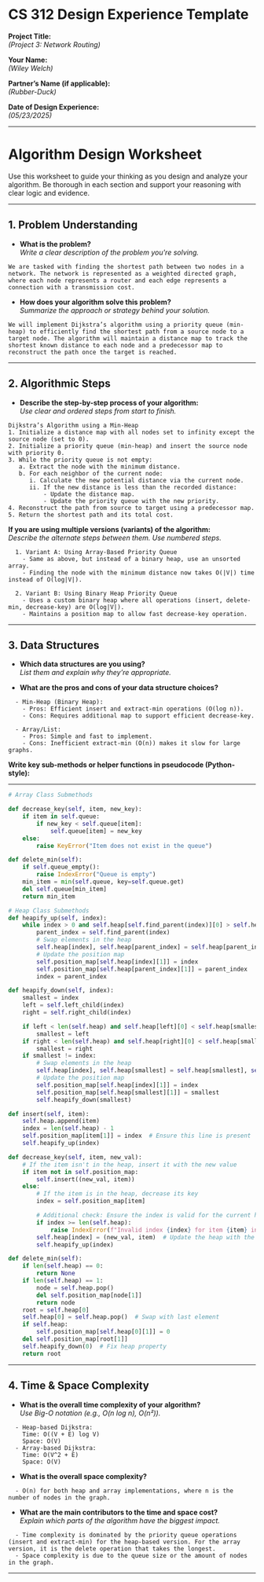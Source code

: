 # CS 312 Design Experience Template

**Project Title:**  
_(Project 3: Network Routing)_

**Your Name:**  
_(Wiley Welch)_

**Partner’s Name (if applicable):**  
_(Rubber-Duck)_

**Date of Design Experience:**  
_(05/23/2025)_

---


# Algorithm Design Worksheet

Use this worksheet to guide your thinking as you design and analyze your algorithm. Be thorough in each section and support your reasoning with clear logic and evidence.

---

## 1. Problem Understanding

- **What is the problem?**  
  _Write a clear description of the problem you're solving._

```
We are tasked with finding the shortest path between two nodes in a network. The network is represented as a weighted directed graph, where each node represents a router and each edge represents a connection with a transmission cost.
```

- **How does your algorithm solve this problem?**  
  _Summarize the approach or strategy behind your solution._

```
We will implement Dijkstra’s algorithm using a priority queue (min-heap) to efficiently find the shortest path from a source node to a target node. The algorithm will maintain a distance map to track the shortest known distance to each node and a predecessor map to reconstruct the path once the target is reached.
```

---

## 2. Algorithmic Steps

- **Describe the step-by-step process of your algorithm:**  
  _Use clear and ordered steps from start to finish._
```
Dijkstra’s Algorithm using a Min-Heap
1. Initialize a distance map with all nodes set to infinity except the source node (set to 0).
2. Initialize a priority queue (min-heap) and insert the source node with priority 0.
3. While the priority queue is not empty:
   a. Extract the node with the minimum distance.
   b. For each neighbor of the current node:
      i. Calculate the new potential distance via the current node.
      ii. If the new distance is less than the recorded distance:
          - Update the distance map.
          - Update the priority queue with the new priority.
4. Reconstruct the path from source to target using a predecessor map.
5. Return the shortest path and its total cost.
```
**If you are using multiple versions (variants) of the algorithm:**  
_Describe the alternate steps between them. Use numbered steps._
```
  1. Variant A: Using Array-Based Priority Queue
    - Same as above, but instead of a binary heap, use an unsorted array.
    - Finding the node with the minimum distance now takes O(|V|) time instead of O(log|V|).
  
  2. Variant B: Using Binary Heap Priority Queue
    - Uses a custom binary heap where all operations (insert, delete-min, decrease-key) are O(log|V|).
    - Maintains a position map to allow fast decrease-key operation.
```
---

## 3. Data Structures

- **Which data structures are you using?**  
  _List them and explain why they’re appropriate._

- **What are the pros and cons of your data structure choices?**
```  
  - Min-Heap (Binary Heap):
    - Pros: Efficient insert and extract-min operations (O(log n)).
    - Cons: Requires additional map to support efficient decrease-key.

  - Array/List:
    - Pros: Simple and fast to implement.
    - Cons: Inefficient extract-min (O(n)) makes it slow for large graphs.
```

**Write key sub-methods or helper functions in pseudocode (Python-style):**

---
```python
# Array Class Submethods

def decrease_key(self, item, new_key):
    if item in self.queue:
        if new_key < self.queue[item]:
            self.queue[item] = new_key
    else:
        raise KeyError("Item does not exist in the queue")

def delete_min(self):
    if self.queue_empty():
        raise IndexError("Queue is empty")
    min_item = min(self.queue, key=self.queue.get)
    del self.queue[min_item]
    return min_item

# Heap Class Submethods
def heapify_up(self, index):
    while index > 0 and self.heap[self.find_parent(index)][0] > self.heap[index][0]:
        parent_index = self.find_parent(index)
        # Swap elements in the heap
        self.heap[index], self.heap[parent_index] = self.heap[parent_index], self.heap[index]
        # Update the position map
        self.position_map[self.heap[index][1]] = index
        self.position_map[self.heap[parent_index][1]] = parent_index
        index = parent_index

def heapify_down(self, index):
    smallest = index
    left = self.left_child(index)
    right = self.right_child(index)

    if left < len(self.heap) and self.heap[left][0] < self.heap[smallest][0]:
        smallest = left
    if right < len(self.heap) and self.heap[right][0] < self.heap[smallest][0]:
        smallest = right
    if smallest != index:
        # Swap elements in the heap
        self.heap[index], self.heap[smallest] = self.heap[smallest], self.heap[index]
        # Update the position map
        self.position_map[self.heap[index][1]] = index
        self.position_map[self.heap[smallest][1]] = smallest
        self.heapify_down(smallest)

def insert(self, item):
    self.heap.append(item)
    index = len(self.heap) - 1
    self.position_map[item[1]] = index  # Ensure this line is present
    self.heapify_up(index)

def decrease_key(self, item, new_val):
    # If the item isn't in the heap, insert it with the new value
    if item not in self.position_map:
        self.insert((new_val, item))
    else:
        # If the item is in the heap, decrease its key
        index = self.position_map[item]

        # Additional check: Ensure the index is valid for the current heap size
        if index >= len(self.heap):
            raise IndexError(f"Invalid index {index} for item {item} in heap")
        self.heap[index] = (new_val, item)  # Update the heap with the new value
        self.heapify_up(index)

def delete_min(self):
    if len(self.heap) == 0:
        return None
    if len(self.heap) == 1:
        node = self.heap.pop()
        del self.position_map[node[1]]
        return node
    root = self.heap[0]
    self.heap[0] = self.heap.pop()  # Swap with last element
    if self.heap:
        self.position_map[self.heap[0][1]] = 0
    del self.position_map[root[1]]
    self.heapify_down(0)  # Fix heap property
    return root

```

---

## 4. Time & Space Complexity

- **What is the overall time complexity of your algorithm?**  
  _Use Big-O notation (e.g., O(n log n), O(n²))._
  
```
  - Heap-based Dijkstra:
    Time: O((V + E) log V)
    Space: O(V)
  - Array-based Dijkstra:
    Time: O(V^2 + E)
    Space: O(V)
```

- **What is the overall space complexity?**
```
  - O(n) for both heap and array implementations, where n is the number of nodes in the graph.
```

- **What are the main contributors to the time and space cost?**  
  _Explain which parts of the algorithm have the biggest impact._
```
  - Time complexity is dominated by the priority queue operations (insert and extract-min) for the heap-based version. For the array version, it is the delete operation that takes the longest.
  - Space complexity is due to the queue size or the amount of nodes in the graph.
```


---

